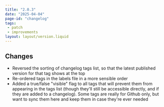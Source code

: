 ```yaml
---
title: "2.0.3"
date: "2025-04-04"
page-id: "changelog"
tags: 
 - patch
 - improvements
layout: layout/version.liquid
---
```

## Changes
- Reversed the sorting of changelog tags list, so that the latest published version for that tag shows at the top
- Re-ordered tags in the labels file in a more sensible order
- Added a true/false "visible" flag to all tags that will prevent them from appearing in the tags list (though they'll still be accessible directly, and if they are added to a changelog). Some tags are really for Github only, but want to sync them here and keep them in case they're ever needed